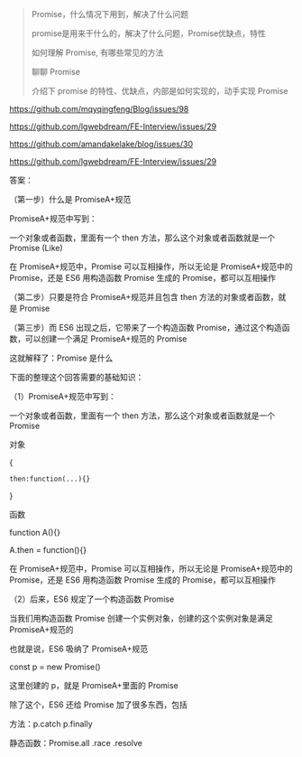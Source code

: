 > Promise，什么情况下用到，解决了什么问题
>
> promise是用来干什么的，解决了什么问题，Promise优缺点，特性
>
> 如何理解 Promise, 有哪些常见的方法
>
> 聊聊 Promise
>
> 介绍下 promise 的特性、优缺点，内部是如何实现的，动手实现 Promise

https://github.com/mqyqingfeng/Blog/issues/98

https://github.com/lgwebdream/FE-Interview/issues/29

https://github.com/amandakelake/blog/issues/30

https://github.com/lgwebdream/FE-Interview/issues/29

答案：

（第一步）什么是 PromiseA+规范

PromiseA+规范中写到：

一个对象或者函数，里面有一个 then 方法，那么这个对象或者函数就是一个 Promise (Like)

在 PromiseA+规范中，Promise 可以互相操作，所以无论是 PromiseA+规范中的 Promise，还是 ES6 用构造函数 Promise 生成的 Promise，都可以互相操作

（第二步）只要是符合 PromiseA+规范并且包含 then 方法的对象或者函数，就是 Promise

（第三步）而 ES6 出现之后，它带来了一个构造函数 Promise，通过这个构造函数，可以创建一个满足 PromiseA+规范的 Promise

这就解释了：Promise 是什么

下面的整理这个回答需要的基础知识：

（1）PromiseA+规范中写到：

一个对象或者函数，里面有一个 then 方法，那么这个对象或者函数就是一个 Promise

对象

{

    then:function(...){}

}

函数

function A(){}

A.then = function(){}

在 PromiseA+规范中，Promise 可以互相操作，所以无论是 PromiseA+规范中的 Promise，还是 ES6 用构造函数 Promise 生成的 Promise，都可以互相操作

（2）后来，ES6 规定了一个构造函数 Promise

当我们用构造函数 Promise 创建一个实例对象，创建的这个实例对象是满足 PromiseA+规范的

也就是说，ES6 吸纳了 PromiseA+规范

const p = new Promise()

这里创建的 p，就是 PromiseA+里面的 Promise

除了这个，ES6 还给 Promise 加了很多东西，包括

方法：p.catch p.finally

静态函数：Promise.all .race .resolve
